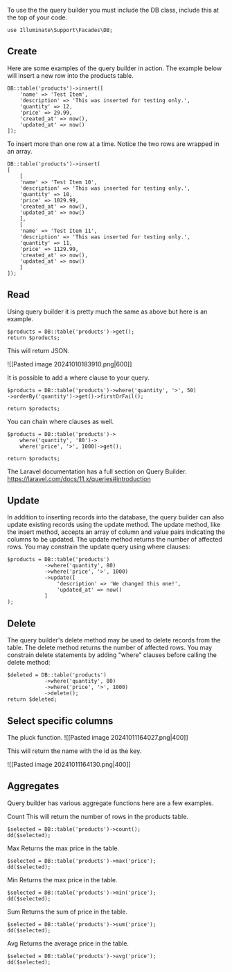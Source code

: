 To use the the query builder you must include the DB class, include this at the top of your code.

```
use Illuminate\Support\Facades\DB;
```

## Create

Here are some examples of the query builder in action.  The example below will insert a new row into the products table.

```
DB::table('products')->insert([
	'name' => 'Test Item',
	'description' => 'This was inserted for testing only.',
	'quantity' => 12,
	'price' => 29.99,
	'created_at' => now(),
	'updated_at' => now()
]);
```

To insert more than one row at a time.
Notice the two rows are wrapped in an array.

```
DB::table('products')->insert(
[
	[
	'name' => 'Test Item 10',
	'description' => 'This was inserted for testing only.',
	'quantity' => 10,
	'price' => 1029.99,
	'created_at' => now(),
	'updated_at' => now()
	],
	[
	'name' => 'Test Item 11',
	'description' => 'This was inserted for testing only.',
	'quantity' => 11,
	'price' => 1129.99,
	'created_at' => now(),
	'updated_at' => now()
	]
]);
```

##  Read

Using query builder it is pretty much the same as above but here is an example.

```
$products = DB::table('products')->get();
return $products;
```

This will return JSON.

![[Pasted image 20241010183910.png|600]]

It is possible to add a where clause to your query.

```
$products = DB::table('products')->where('quantity', '>', 50)
->orderBy('quantity')->get()->firstOrFail();

return $products;
```

You can chain where clauses as well.

```
$products = DB::table('products')->
	where('quantity', '80')->
	where('price', '>', 1000)->get();

return $products;
```

The Laravel documentation has a full section on Query Builder.
https://laravel.com/docs/11.x/queries#introduction

## Update

In addition to inserting records into the database, the query builder can also update existing records using the update method. The update method, like the insert method, accepts an array of column and value pairs indicating the columns to be updated. The update method returns the number of affected rows. You may constrain the update query using where clauses:

```
$products = DB::table('products')
			->where('quantity', 80)
			->where('price', '>', 1000)
			->update([
				'description' => 'We changed this one!',
				'updated_at' => now()
			]
);
```

## Delete

The query builder's delete method may be used to delete records from the table. The delete method returns the number of affected rows. You may constrain delete statements by adding "where" clauses before calling the delete method:

```
$deleted = DB::table('products')
			->where('quantity', 80)
			->where('price', '>', 1000)
			->delete();
return $deleted;
```

## Select specific columns

The pluck function.
![[Pasted image 20241011164027.png|400]]

This will return the name with the id as the key.

![[Pasted image 20241011164130.png|400]]

## Aggregates

Query builder has various aggregate functions here are a few examples.

Count
This will return the number of rows in the products table.
```
$selected = DB::table('products')->count();
dd($selected);
```

Max
Returns the max price in the table.
```
$selected = DB::table('products')->max('price');
dd($selected);
```

Min
Returns the max price in the table.
```
$selected = DB::table('products')->min('price');
dd($selected);
```

Sum
Returns the sum of price in the table.
```
$selected = DB::table('products')->sum('price');
dd($selected);
```

Avg
Returns the average price in the table.
```
$selected = DB::table('products')->avg('price');
dd($selected);
```
